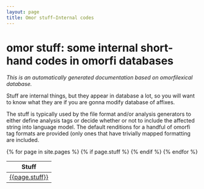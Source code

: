```yaml
---
layout: page
title: Omor stuff–Internal codes
---
```

# omor stuff: some internal short-hand codes in omorfi databases

_This is an automatically generated documentation based on omorfilexical database._

Stuff are internal things, but they appear in database a lot, so you will want to know what they are if you are gonna modify database of affixes.

The stuff is typically used by the file format and/or analysis generators to either define analysis tags or decide whether or not to include the affected string into language model. The default renditions for a handful of omorfi tag formats are provided (only ones that have trivially mapped formatting are included.

<table id="stufftable" class="display">
<thead>
<tr>
<th>Stuff</th>
</tr>
</thead>
<tbody>
{% for page in site.pages %}
{% if page.stuff %}
<tr><td><a href="stuffs/{{page.stuff}}.html">{{page.stuff}}</a></td></tr>
{% endif %}
{% endfor %}
</tbody>
</table>


<!-- vim: set ft=markdown:-->
